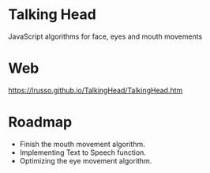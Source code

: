 # Talking Head

JavaScript algorithms for face, eyes and mouth movements

# Web

https://lrusso.github.io/TalkingHead/TalkingHead.htm

# Roadmap

- Finish the mouth movement algorithm.
- Implementing Text to Speech function.
- Optimizing the eye movement algorithm.
